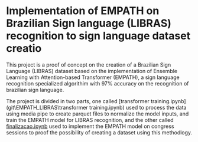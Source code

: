 # Implementation of EMPATH on Brazilian Sign language (LIBRAS) recognition to sign language dataset creatio

This project is a proof of concept on the creation of a Brazilian Sign Language (LIBRAS) dataset based on the implementation of Ensemble Learning with Attention-based Transformer (EMPATH), a sign language recognition specialized algorithim with 97% accuracy on the recognition of brazilian sign language.

The project is divided in two parts, one called [transformer training.ipynb](git\EMPATH_LIBRAS\transformer training.ipynb) used to process the data using media pipe to create parquet files to normalize the model inputs, and train the EMPATH model for LIBRAS recognition, and the other called [finalizacao.ipynb](git\EMPATH_LIBRAS\finalizacao.ipynb) used to implement the EMPATH model on congress sessions to proof the possibility of creating a dataset using this methodlogy.